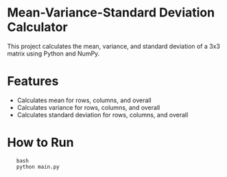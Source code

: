 # Mean-Variance-Standard Deviation Calculator

This project calculates the mean, variance, and standard deviation of a 3x3 matrix using Python and NumPy.

# Features
- Calculates mean for rows, columns, and overall
- Calculates variance for rows, columns, and overall
- Calculates standard deviation for rows, columns, and overall

# How to Run
       bash
       python main.py

